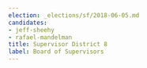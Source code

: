 ```yaml
---
election: _elections/sf/2018-06-05.md
candidates:
- jeff-sheehy
- rafael-mandelman
title: Supervisor District 8
label: Board of Supervisors
---
```

